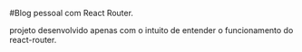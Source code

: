 #Blog pessoal com React Router.

projeto desenvolvido apenas com o intuito de entender o funcionamento do react-router.
